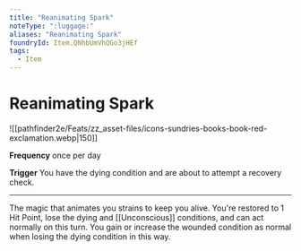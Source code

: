 ```yaml
---
title: "Reanimating Spark"
noteType: ":luggage:"
aliases: "Reanimating Spark"
foundryId: Item.QNhbUmVhQGo3jHEf
tags:
  - Item
---
```


# Reanimating Spark
![[pathfinder2e/Feats/zz_asset-files/icons-sundries-books-book-red-exclamation.webp|150]]

**Frequency** once per day

**Trigger** You have the dying condition and are about to attempt a recovery check.

* * *

The magic that animates you strains to keep you alive. You're restored to 1 Hit Point, lose the dying and [[Unconscious]] conditions, and can act normally on this turn. You gain or increase the wounded condition as normal when losing the dying condition in this way.
